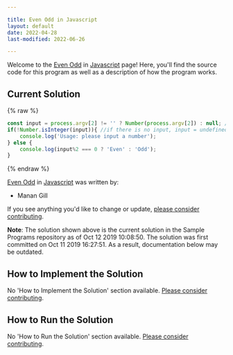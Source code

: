 ```yaml
---

title: Even Odd in Javascript
layout: default
date: 2022-04-28
last-modified: 2022-06-26

---
```


Welcome to the [Even Odd](https://sampleprograms.io/projects/even-odd) in [Javascript](https://sampleprograms.io/languages/javascript) page! Here, you'll find the source code for this program as well as a description of how the program works.

## Current Solution

{% raw %}

```javascript
const input = process.argv[2] != '' ? Number(process.argv[2]) : null; //coerce the input into a number, ignore empty string
if(!Number.isInteger(input)){ //if there is no input, input = undefined and the statement still prints
    console.log('Usage: please input a number');
} else {
    console.log(input%2 === 0 ? 'Even' : 'Odd');
}
```

{% endraw %}

[Even Odd](https://sampleprograms.io/projects/even-odd) in [Javascript](https://sampleprograms.io/languages/javascript) was written by:

- Manan Gill

If you see anything you'd like to change or update, [please consider contributing](https://github.com/TheRenegadeCoder/sample-programs).

**Note**: The solution shown above is the current solution in the Sample Programs repository as of Oct 12 2019 10:08:50. The solution was first committed on Oct 11 2019 16:27:51. As a result, documentation below may be outdated.

## How to Implement the Solution

No 'How to Implement the Solution' section available. [Please consider contributing](https://github.com/TheRenegadeCoder/sample-programs-website).

## How to Run the Solution

No 'How to Run the Solution' section available. [Please consider contributing](https://github.com/TheRenegadeCoder/sample-programs-website).